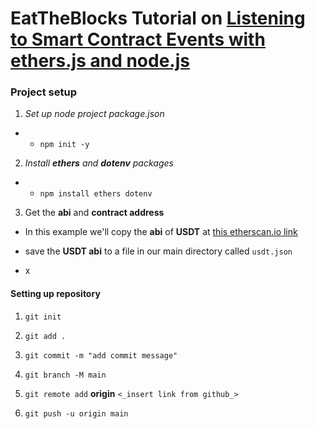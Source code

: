 # EatTheBlocks Tutorial on [Listening to Smart Contract Events with ethers.js and node.js](https://www.youtube.com/watch?v=7GT_-jvSZIA)

### Project setup

1. _Set up node project package.json_

- - `npm init -y`

2. _Install **ethers** and **dotenv** packages_

- - `npm install ethers dotenv`

3. Get the **abi** and **contract address**

- In this example we'll copy the **abi** of **USDT** at [this etherscan.io link](https://etherscan.io/token/0xdac17f958d2ee523a2206206994597c13d831ec7#code)

- save the **USDT abi** to a file in our main directory called `usdt.json`

- x

#### Setting up repository

1. `git init`

2. `git add .`

3. `git commit -m "add commit message"`

4. `git branch -M main`

5. `git remote add` **origin** `<_insert link from github_>`

6. `git push -u origin main`
